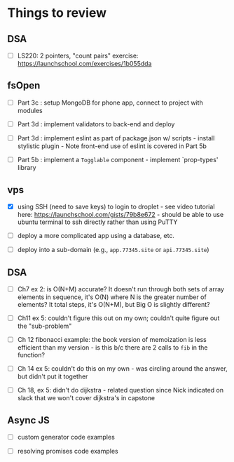 # Things to review

## DSA
- [ ] LS220: 2 pointers, "count pairs" exercise: https://launchschool.com/exercises/1b055dda

## fsOpen
- [ ] Part 3c : setup MongoDB for phone app, connect to project with modules
- [ ] Part 3d : implement validators to back-end and deploy
- [ ] Part 3d : implement eslint as part of package.json w/ scripts
                - install stylistic plugin
                - Note front-end use of eslint is covered in Part 5b

- [ ] Part 5b : implement a `Togglable` component
                - implement `prop-types' library

## vps
- [X] using SSH (need to save keys) to login to droplet 
      - see video tutorial here: https://launchschool.com/gists/79b8e672
      - should be able to use ubuntu terminal to ssh directly rather than using PuTTY

- [ ] deploy a more complicated app using a database, etc.
- [ ] deploy into a sub-domain (e.g., `app.77345.site` or `api.77345.site`)


## DSA
- [ ] Ch7 ex 2:  is O(N+M) accurate?  It doesn't run through both sets of array elements in sequence, it's O(N) where N is the greater number of elements?  It total steps, it's O(N+M), but Big O is slightly different?
- [ ] Ch11 ex 5: couldn't figure this out on my own;  couldn't quite figure out the "sub-problem"
- [ ] Ch 12 fibonacci example:  the book version of memoization is less efficient than my version
      - is this b/c there are 2 calls to `fib` in the function?
- [ ] Ch 14 ex 5:  couldn't do this on my own - was circling around the answer, but didn't put it together
- [ ] Ch 18, ex 5:  didn't do dijkstra - related question since Nick indicated on slack that we won't cover dijkstra's in capstone


## Async JS
- [ ] custom generator code examples
- [ ] resolving promises code examples


